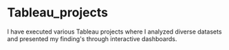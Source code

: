 # Tableau_projects
I have executed various Tableau projects where I analyzed diverse datasets and presented my finding's through interactive dashboards.
